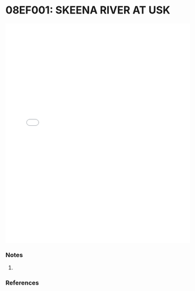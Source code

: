 # 08EF001: SKEENA RIVER AT USK

<iframe src="/distribution_estimation/_static/stations/08EF001_fdc.html" width="100%" height="600" frameborder="0"></iframe>

### Notes
1. 

### References

